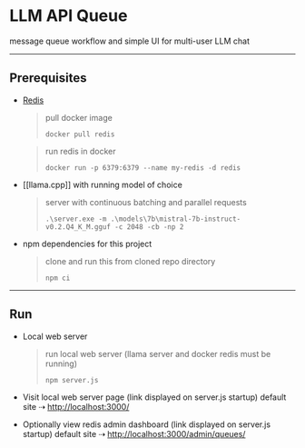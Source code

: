 # LLM API Queue
message queue workflow and simple UI for multi-user LLM chat

---

## Prerequisites

<div class="🌟 li-margin-bottom-10 li-big-links"></div>

- [Redis](https://redis.io/)
    > pull docker image
    > ```
    > docker pull redis
    > ```
  
    > run redis in docker
    > ```
    > docker run -p 6379:6379 --name my-redis -d redis
    > ```

- [[llama.cpp]] with running model of choice
    > server with continuous batching and parallel requests
    > ```
    > .\server.exe -m .\models\7b\mistral-7b-instruct-v0.2.Q4_K_M.gguf -c 2048 -cb -np 2
    > ```

- npm dependencies for this project
    > clone and run this from cloned repo directory
    > ```
    > npm ci
    > ```

---

## Run

- Local web server
    > run local web server (llama server and docker redis must be running)
    > ```
    > npm server.js
    > ```

- Visit local web server page (link displayed on server.js startup)
    default site ⇢ [http://localhost:3000/](http://localhost:3000/)

- Optionally view redis admin dashboard (link displayed on server.js startup)
    default site ⇢ [http://localhost:3000/admin/queues/](http://localhost:3000/admin/queues/)
